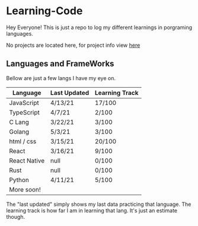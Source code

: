 # Learning-Code

Hey Everyone! This is just a repo to log my different learnings in porgraming languages.

No projects are located here, for project info view [here](https://github.com/ThatGuyJamal)

## Languages and FrameWorks

Bellow are just a few langs I have my eye on.

| Language     | Last Updated | Learning Track |
| ------------ | ------------ | -------------- |
| JavaScript   | 4/13/21      | 17/100         |
| TypeScript   | 4/7/21       | 2/100          |
| C Lang       | 3/22/21      | 3/100          |
| Golang       | 5/3/21       | 3/100          |
| html / css   | 3/15/21      | 20/100         |
| React        | 3/16/21      | 9/100          |
| React Native | null         | 0/100          |
| Rust         | null         | 0/100          |
| Python       | 4/11/21      | 5/100          |
| More soon!   |              |                |

The "last updated" simply shows my last data practicing that language. The learning track is how far I am in learning that lang. It's just an estimate though.
